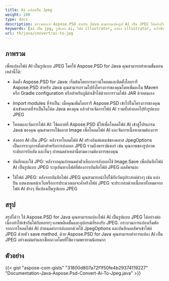 ```yaml
---
title: Ai แปลงเป็น Jpeg
weight: 100
type: docs
description: ตรวจสอบว่า Aspose.PSD สำหรับ Java สามารถแปลงรูป AI เป็น JPEG ได้อย่างไร
keywords: [ai เป็น jpg, รูปแบบ ai, ไฟล์ illustrator, แปลง illustrator, อะไรฟ้่า kd, java, ตัวอย่าง code]
url: th/java/convert/ai-to-jpg
---
```


## **ภาพรวม**
เพื่อแปลงไฟล์ AI เป็นรูปแบบ JPEG โดยใช้ Aspose.PSD for Java คุณสามารถทำตามขั้นตอนเหล่านี้ได้:

- ติดตั้ง Aspose.PSD for Java: เริ่มต้นโดยการดาวน์โหลดและติดตั้งไลบรารี Aspose.PSD สำหรับ Java คุณสามารถรวมไปยังโครงการของคุณโดยเพิ่มลงใน Maven หรือ Gradle configuration หรือสำหรับภูมิลำเข็ฯได้ด้วยการรวมไฟล์ JAR ด้วยตนเอง

- Import modules ที่จำเป็น: เมื่อคุณเพิ่มไลบรารี Aspose.PSD เข้าไปในโครงการของคุณ นำเข้าคลาสที่จำเป็นในโค้ด Java ของคุณ แล้วส่วนจัดการไฟล์ AI รวมทั้งส่งออกไปยังรูปแบบ JPEG

- โหลดและจัดการไฟล์ AI: ใช้คลาสที่ Aspose.PSD มีให้เพื่อโหลดไฟล์ AI เข้าสู่โปรแกรม Java ของคุณ คุณสามารถใช้คลาส Image เพื่อโหลดไฟล์ AI และจัดการเนื้อหาตามต้องการ

- ส่งออก AI เป็น JPG: หลังจากโหลดไฟล์ AI สร้างอินสแตนซ์ของคลาส JpegOptions เป็นการระบุการตั้งค่าสำหรับการส่งออก JPEG รวมถึงพารามิเตอร์ เช่น คุณภาพของรูปภาพ ระดับการบีบอัด และอื่นๆ กำหนดค่าเหล่านี้ตามความต้องการของคุณ

- บันทึกและใช้ JPG: หลังจากคุณกำหนดค่าตัวเลือกการส่งออกใช้ Image.Save เพื่อบันทึกไฟล์ AI เป็นรูปแบบ JPEG ระบุเส้นทางไฟล์ที่ต้องการบันทึกไฟล์ JPEG ผลลัพฯและ

- ใช้ไฟล์ JPEG: หลังจากบันทึกไฟล์ JPEG คุณสามารถนำไปใช้กับวัตถุประสงค์ต่างๆ เช่น แบ่งปัน แสดงบนหน้าเว็บหรือการประมวลผลจะค้ำคริงไฟล์ JPEG จะประกอบด้วยเนื้อหาทั้งหมดจากไฟล์ AI ต้่างๆ ที่แปลงเป็นรูปแบบ JPEG

## **สรุป**
สรุปได้ว่า ใช้ Aspose.PSD for Java คุณสามารถแปลงไฟล์ AI เป็นรูปแบบ JPEG ได้อย่างต่อเนื่องทำให้เข้ากันได้กับหลายๆ แอพพลิเคชัันและอุปกรณ์ที่รองรับ JPEG. กระบวนการแปลงเริ่มต้่อจากการโหลดไฟล์ AI กำหนดค่าการส่งออกด้วยใช้ JpegOptions และบันทึกผลลัพฯเข้าไฟล์ JPEG ด้วยตัว save method. ด้วย Aspose.PSD for Java คุณสามารถทำการแปลง AI เป็น JPEG อย่างแม่นยำและเชื่อถถวลโดยที่ใช้ความพยายามน้อยมาก

## **ตัวอย่าง**
{{< gist "aspose-com-gists" "31800d807a72f1f50fe4b29374119227" "Documentation-Java-Aspose.Psd-Convert-Ai-To-Jpeg.java" >}}
